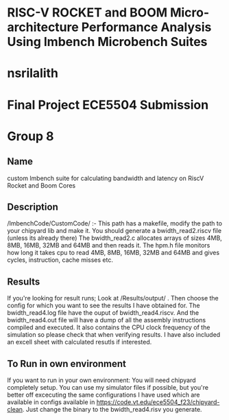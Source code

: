 # RISC-V ROCKET and BOOM Micro-architecture Performance Analysis Using lmbench Microbench Suites
# nsrilalith
# Final Project ECE5504 Submission
# Group 8

## Name
custom lmbench suite for calculating bandwidth and latency on RiscV Rocket and Boom Cores

## Description
/lmbenchCode/CustomCode/ :- This path has a makefile, modify the path to your chipyard lib and make it. You should generate a bwidth_read2.riscv file (unless its already there)
The bwidth_read2.c allocates arrays of sizes 4MB, 8MB, 16MB, 32MB and 64MB and then reads it. The hpm.h file monitors how long it takes cpu to read 4MB, 8MB, 16MB, 32MB and 64MB and gives cycles, instruction, cache misses etc.

## Results
If you're looking for result runs;
Look at /Results/output/ . Then choose the config for which you want to see the results I have obtained for. The bwidth_read4.log file have the ouput of bwidth_read4.riscv. And the bwidth_read4.out file will have a dump of all the assembly instructions compiled and executed. It also contains the CPU clock frequency of the simulation so please check that when verifying results.
I have also included an excell sheet with calculated resutls if interested.

## To Run in own environment
If you want to run in your own environment:
You will need chipyard completely setup. You can use my simulator files if possible, but you're better off excecuting the same configurations I have used which are available in configs available in https://code.vt.edu/ece5504_f23/chipyard-clean. Just change the binary to the bwidth_read4.risv you generate.



